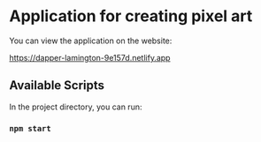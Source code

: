 # Application for creating pixel art

You can view the application on the website:

https://dapper-lamington-9e157d.netlify.app


## Available Scripts

In the project directory, you can run:

### `npm start`